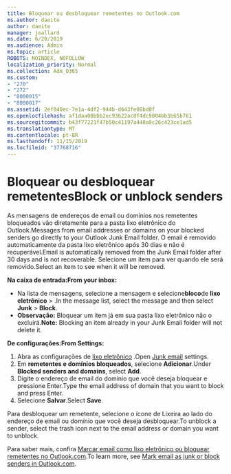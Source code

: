 ```yaml
---
title: Bloquear ou desbloquear remetentes no Outlook.com
ms.author: daeite
author: daeite
manager: joallard
ms.date: 6/20/2019
ms.audience: Admin
ms.topic: article
ROBOTS: NOINDEX, NOFOLLOW
localization_priority: Normal
ms.collection: Adm_O365
ms.custom:
- "270"
- "272"
- "8000015"
- "8000017"
ms.assetid: 2ef840ec-7e1a-4df2-944b-d643fe08bd8f
ms.openlocfilehash: af1daa00bbb2ec93622ac8f4dc9004bb3b65b761
ms.sourcegitcommit: b43f77221f47b50c41197a448a9c26c423ce1ad5
ms.translationtype: MT
ms.contentlocale: pt-BR
ms.lasthandoff: 11/15/2019
ms.locfileid: "37768716"
---
```

# <a name="block-or-unblock-senders"></a><span data-ttu-id="2ab61-102">Bloquear ou desbloquear remetentes</span><span class="sxs-lookup"><span data-stu-id="2ab61-102">Block or unblock senders</span></span>

<span data-ttu-id="2ab61-103">As mensagens de endereços de email ou domínios nos remetentes bloqueados vão diretamente para a pasta lixo eletrônico do Outlook.</span><span class="sxs-lookup"><span data-stu-id="2ab61-103">Messages from email addresses or domains on your blocked senders go directly to your Outlook Junk Email folder.</span></span> <span data-ttu-id="2ab61-104">O email é removido automaticamente da pasta lixo eletrônico após 30 dias e não é recuperável.</span><span class="sxs-lookup"><span data-stu-id="2ab61-104">Email is automatically removed from the Junk Email folder after 30 days and is not recoverable.</span></span> <span data-ttu-id="2ab61-105">Selecione um item para ver quando ele será removido.</span><span class="sxs-lookup"><span data-stu-id="2ab61-105">Select an item to see when it will be removed.</span></span>

<span data-ttu-id="2ab61-106">**Na caixa de entrada:**</span><span class="sxs-lookup"><span data-stu-id="2ab61-106">**From your inbox:**</span></span>

- <span data-ttu-id="2ab61-107">Na lista de mensagens, selecione a mensagem e selecione**bloco**de **lixo eletrônico** > .</span><span class="sxs-lookup"><span data-stu-id="2ab61-107">In the message list, select the message and then select **Junk** > **Block**.</span></span>
- <span data-ttu-id="2ab61-108">**Observação:** Bloquear um item já em sua pasta lixo eletrônico não o excluirá.</span><span class="sxs-lookup"><span data-stu-id="2ab61-108">**Note:** Blocking an item already in your Junk Email folder will not delete it.</span></span>

<span data-ttu-id="2ab61-109">**De configurações:**</span><span class="sxs-lookup"><span data-stu-id="2ab61-109">**From Settings:**</span></span>

1. <span data-ttu-id="2ab61-110">Abra as configurações de [lixo eletrônico](https://outlook.live.com/mail/options/mail/junkEmail) .</span><span class="sxs-lookup"><span data-stu-id="2ab61-110">Open [Junk email](https://outlook.live.com/mail/options/mail/junkEmail) settings.</span></span>
2. <span data-ttu-id="2ab61-111">Em **remetentes e domínios bloqueados**, selecione **Adicionar**.</span><span class="sxs-lookup"><span data-stu-id="2ab61-111">Under **Blocked senders and domains**, select **Add**.</span></span>
3. <span data-ttu-id="2ab61-112">Digite o endereço de email do domínio que você deseja bloquear e pressione Enter.</span><span class="sxs-lookup"><span data-stu-id="2ab61-112">Type the email address of domain that you want to block and press Enter.</span></span>
4. <span data-ttu-id="2ab61-113">Selecione **Salvar**.</span><span class="sxs-lookup"><span data-stu-id="2ab61-113">Select **Save**.</span></span>

<span data-ttu-id="2ab61-114">Para desbloquear um remetente, selecione o ícone de Lixeira ao lado do endereço de email ou domínio que você deseja desbloquear.</span><span class="sxs-lookup"><span data-stu-id="2ab61-114">To unblock a sender, select the trash icon next to the email address or domain you want to unblock.</span></span>

<span data-ttu-id="2ab61-115">Para saber mais, confira [Marcar email como lixo eletrônico ou bloquear remetentes no Outlook.com](https://support.office.com/article/a3ece97b-82f8-4a5e-9ac3-e92fa6427ae4?wt.mc_id=Office_Outlook_com_Alchemy).</span><span class="sxs-lookup"><span data-stu-id="2ab61-115">To learn more, see [Mark email as junk or block senders in Outlook.com](https://support.office.com/article/a3ece97b-82f8-4a5e-9ac3-e92fa6427ae4?wt.mc_id=Office_Outlook_com_Alchemy).</span></span>